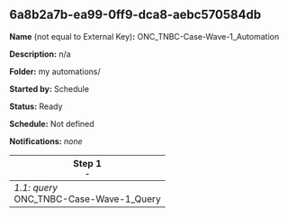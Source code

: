## 6a8b2a7b-ea99-0ff9-dca8-aebc570584db

**Name** (not equal to External Key)**:** ONC_TNBC-Case-Wave-1_Automation

**Description:** n/a

**Folder:** my automations/

**Started by:** Schedule

**Status:** Ready

**Schedule:** Not defined

**Notifications:** _none_


| Step 1<br>_<small>-</small>_ |
| --- |
| _1.1: query_<br>ONC_TNBC-Case-Wave-1_Query |
